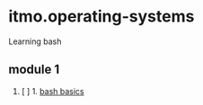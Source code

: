 # itmo.operating-systems
Learning bash
## module 1
1. [ ] 1. [bash basics](https://github.com/mrskycriper/itmo.operating-systems/tree/master/Lab01)
